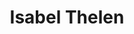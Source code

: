---
title: Isabel Thelen
headshot: images/uploads/Isabel_Thelen.jpg
role: Marketing
year: Industrial Design
major: Junior
---